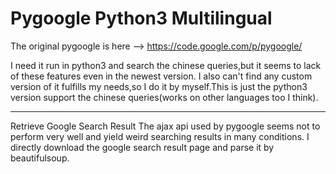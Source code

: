 # Pygoogle Python3 Multilingual

The original pygoogle is here --> https://code.google.com/p/pygoogle/

I need it run in python3 and search the chinese queries,but it seems to lack of these features even in the newest version.
I also can't find any custom version of it fulfills my needs,so I do it by myself.This is just the python3 version support the chinese queries(works on other languages too I think).

***

Retrieve Google Search Result
The ajax api used by pygoogle seems not to perform very well and yield weird searching results in many conditions.
I directly download the google search result page and parse it by beautifulsoup.
